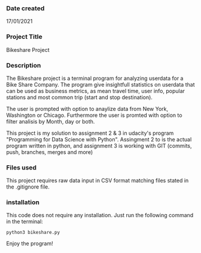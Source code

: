 ### Date created
17/01/2021

### Project Title
Bikeshare Project

### Description
The Bikeshare project is a terminal program for analyzing userdata for a Bike Share Company. 
The program give insightfull statistics on userdata that can be used as business metrics, 
as mean travel time, user info, popular stations and most common trip (start and stop destination).

The user is prompted with option to anaylize data from New York, Washington or Chicago.
Furthermore the user is promted with option to filter analisis by Month, day or both.

This project is my solution to assignment  2 & 3 in udacity's program "Programming for Data Science with Python".
Assingment 2 to is the actual program written in python, and assignment 3 is working with GIT (commits, push, branches, merges and more)

### Files used
This project requires raw data input in CSV format matching files stated in the .gitignore file.

### installation

This code does not require any installation. Just run the following command in the terminal:

```python3 bikeshare.py```

Enjoy the program!